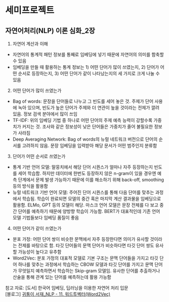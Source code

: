 # 세미프로젝트
## 자연어처리(NLP) 이론 심화_2장
1. 자연어 계산과 이해
 - 자연어의 통계적 패턴 정보를 통째로 임베딩에 넣기 때문에 자연어의 의미를 함축할 수 있음
 - 임베딩을 만들 때 활용하는 통계 정보는 1) 어떤 단어가 많이 쓰였는지, 2) 단어가 어떤 순서로 등장하는지, 3) 어떤 단어가 같이 나타났는지의 세 가지로 크게 나눌 수 있음

2. 어떤 단어가 많이 쓰였는가
 - Bag of words: 문장을 단어들로 나누고 그 빈도를 세어 놓은 것. 주제가 단어 사용에 녹아 있으며, 빈도가 높은 단어가 주제와 더 연관이 높을 것이라는 전제가 깔려 있음. 정보 검색 분야에서 많이 쓰임
 - TF-IDF: 위의 임베딩 기법 중 하나로 어떤 단어의 주제 예측 능력이 강할수록 가중치가 커지는 것. 조사와 같은 정보성이 낮은 단어들은 가중치가 줄어 불필요한 정보가 사라짐
 - Deep Averaging Network: Bag of words의 뉴럴 네트워크 버전으로 단어의 순서를 고려하지 않음. 문장 임베딩을 입력받아 해당 문서가 어떤 범주인지 분류함

3. 단어가 어떤 순서로 쓰였는가
- 통계 기반 언어 모델: 말뭉치에서 해당 단어 시퀀스가 얼마나 자주 등장하는지 빈도를 세어 학습함. 하지만 데이터에 한번도 등장하지 않은 n-gram이 있을 경우엔 예측 단계에서 문제 발생 가능하기 때문에 이를 해소하기 위해 back-off, smoothing 등의 방식을 활용함
- 뉴럴 네트워크 기반 언어 모델: 주어진 단어 시퀀스를 통해 다음 단어를 맞추는 과정에서 학습됨. 학습이 완료되면 모델의 중간 혹은 마지막 계산 결과물을 임베딩으로 활용함. ELMo, GPT 등의 모델이 해당. 마스크 언어 모델은 문장 전체를 다 보고 중간 단어를 예측하기 때문에 양방향 학습이 가능함. BERT가 대표적인데 기존 언어 모델 기법들보다 임베딩 품질이 좋음

4. 어떤 단어가 같이 쓰였는가
 - 분포 가정: 어떤 단어 쌍이 비슷한 문맥에서 자주 등장한다면 의미가 유사할 것이라는 전제를 바탕으로 함. 타깃 단어들의 문맥 단어가 비슷하다면 타깃 단어 쌍도 유사할 가능성이 높다고 유추함
 - Word2Vec: 분포 가정의 대표적 모델로 기본 구조는 문맥 단어들을 가지고 타깃 단어 하나를 맞추는 과정에서 학습하는 CBOW 모델과 타깃 단어를 가지고 문맥 단어가 무엇일지 예측하면서 학습하는 Skip-gram 모델임. 유사한 단어를 추출하거나 산술을 통해 관계 있는 단어를 예측하는데 활용 가능함


참고 자료: [도서] 한국어 임베딩, 딥러닝을 이용한 자연어 처리 입문   
[블로그] [귀퉁이 서재_NLP - 11. 워드투벡터(Word2Vec)](https://bkshin.tistory.com/entry/NLP-11-Word2Vec)